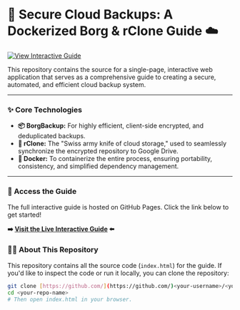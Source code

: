 # 🔐 Secure Cloud Backups: A Dockerized Borg & rClone Guide ☁️

[![View Interactive Guide](https://img.shields.io/badge/View-Interactive%20Guide-blue?style=for-the-badge)](https://rinka-sei.github.io/Secure-Cloud-Backup-Guide/)

This repository contains the source for a single-page, interactive web application that serves as a comprehensive guide to creating a secure, automated, and efficient cloud backup system.

---

### ✨ Core Technologies

* **📦 BorgBackup:** For highly efficient, client-side encrypted, and deduplicated backups.
* **🔄 rClone:** The "Swiss army knife of cloud storage," used to seamlessly synchronize the encrypted repository to Google Drive.
* **🐳 Docker:** To containerize the entire process, ensuring portability, consistency, and simplified dependency management.

---

### 🚀 Access the Guide

The full interactive guide is hosted on GitHub Pages. Click the link below to get started!

**➡️ [Visit the Live Interactive Guide](https://<your-username>.github.io/<your-repo-name>/) ⬅️**

### 👨‍💻 About This Repository

This repository contains all the source code (`index.html`) for the guide. If you'd like to inspect the code or run it locally, you can clone the repository:

```bash
git clone [https://github.com/](https://github.com/)<your-username>/<your-repo-name>.git
cd <your-repo-name>
# Then open index.html in your browser.
